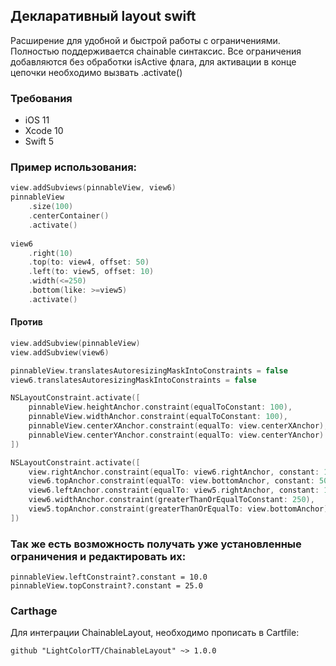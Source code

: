 ## Декларативный layout swift
Расширение для удобной и быстрой работы с ограничениями. Полностью поддерживается chainable синтаксис.
Все ограничения добавляются без обработки isActive флага, для активации в конце цепочки необходимо вызвать .activate()

### Требования
- iOS 11
- Xcode 10
- Swift 5

### Пример использования:

```swift
view.addSubviews(pinnableView, view6)
pinnableView
    .size(100)
    .centerContainer()
    .activate()
    
view6
    .right(10)
    .top(to: view4, offset: 50)
    .left(to: view5, offset: 10)
    .width(<=250)
    .bottom(like: >=view5)
    .activate()
```
#### Против
```swift
view.addSubview(pinnableView)
view.addSubview(view6)

pinnableView.translatesAutoresizingMaskIntoConstraints = false
view6.translatesAutoresizingMaskIntoConstraints = false

NSLayoutConstraint.activate([
    pinnableView.heightAnchor.constraint(equalToConstant: 100),
    pinnableView.widthAnchor.constraint(equalToConstant: 100),
    pinnableView.centerXAnchor.constraint(equalTo: view.centerXAnchor),
    pinnableView.centerYAnchor.constraint(equalTo: view.centerYAnchor)
])

NSLayoutConstraint.activate([
    view.rightAnchor.constraint(equalTo: view6.rightAnchor, constant: 10),
    view6.topAnchor.constraint(equalTo: view.bottomAnchor, constant: 50),
    view6.leftAnchor.constraint(equalTo: view5.rightAnchor, constant: 10),
    view6.widthAnchor.constraint(greaterThanOrEqualToConstant: 250),
    view5.topAnchor.constraint(greaterThanOrEqualTo: view.bottomAnchor),
])
```

### Так же есть возможность получать уже установленные ограничения и редактировать их:
```
pinnableView.leftConstraint?.constant = 10.0
pinnableView.topConstraint?.constant = 25.0
```

### Carthage
Для интеграции ChainableLayout, необходимо прописать в Cartfile:
```
github "LightColorTT/ChainableLayout" ~> 1.0.0
```
